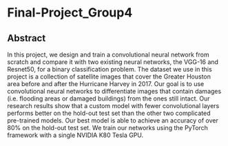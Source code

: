 # Final-Project_Group4

## Abstract

In this project, we design and train a convolutional neural network from scratch and compare it with two existing neural networks, the VGG-16 and Resnet50, for a binary classification problem. The dataset we use in this project is a collection of satellite images that cover the Greater Houston area before and after the Hurricane Harvey in 2017. Our goal is to use convolutional neural networks to differentiate images that contain damages (i.e. flooding areas or damaged buildings) from the ones still intact. Our research results show that a custom model with fewer convolutional layers performs better on the hold-out test set than the other two complicated pre-trained models. Our best model is able to achieve an accuracy of over 80% on the hold-out test set. We train our networks using the PyTorch framework with a single NVIDIA K80 Tesla GPU.      

